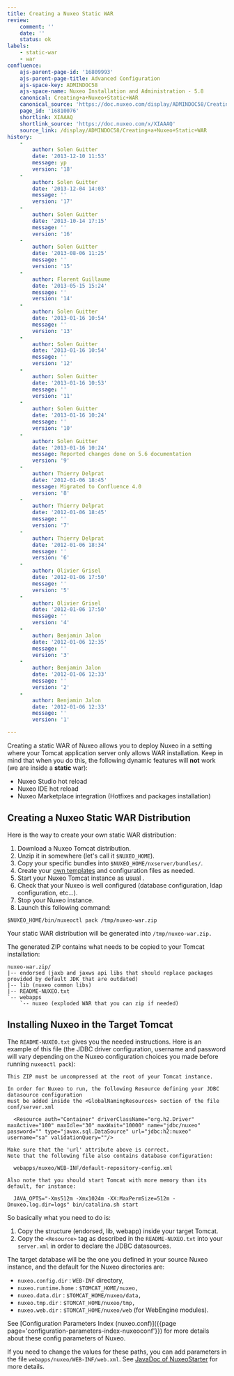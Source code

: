 ```yaml
---
title: Creating a Nuxeo Static WAR
review:
    comment: ''
    date: ''
    status: ok
labels:
    - static-war
    - war
confluence:
    ajs-parent-page-id: '16809993'
    ajs-parent-page-title: Advanced Configuration
    ajs-space-key: ADMINDOC58
    ajs-space-name: Nuxeo Installation and Administration - 5.8
    canonical: Creating+a+Nuxeo+Static+WAR
    canonical_source: 'https://doc.nuxeo.com/display/ADMINDOC58/Creating+a+Nuxeo+Static+WAR'
    page_id: '16810076'
    shortlink: XIAAAQ
    shortlink_source: 'https://doc.nuxeo.com/x/XIAAAQ'
    source_link: /display/ADMINDOC58/Creating+a+Nuxeo+Static+WAR
history:
    - 
        author: Solen Guitter
        date: '2013-12-10 11:53'
        message: yp
        version: '18'
    - 
        author: Solen Guitter
        date: '2013-12-04 14:03'
        message: ''
        version: '17'
    - 
        author: Solen Guitter
        date: '2013-10-14 17:15'
        message: ''
        version: '16'
    - 
        author: Solen Guitter
        date: '2013-08-06 11:25'
        message: ''
        version: '15'
    - 
        author: Florent Guillaume
        date: '2013-05-15 15:24'
        message: ''
        version: '14'
    - 
        author: Solen Guitter
        date: '2013-01-16 10:54'
        message: ''
        version: '13'
    - 
        author: Solen Guitter
        date: '2013-01-16 10:54'
        message: ''
        version: '12'
    - 
        author: Solen Guitter
        date: '2013-01-16 10:53'
        message: ''
        version: '11'
    - 
        author: Solen Guitter
        date: '2013-01-16 10:24'
        message: ''
        version: '10'
    - 
        author: Solen Guitter
        date: '2013-01-16 10:24'
        message: Reported changes done on 5.6 documentation
        version: '9'
    - 
        author: Thierry Delprat
        date: '2012-01-06 18:45'
        message: Migrated to Confluence 4.0
        version: '8'
    - 
        author: Thierry Delprat
        date: '2012-01-06 18:45'
        message: ''
        version: '7'
    - 
        author: Thierry Delprat
        date: '2012-01-06 18:34'
        message: ''
        version: '6'
    - 
        author: Olivier Grisel
        date: '2012-01-06 17:50'
        message: ''
        version: '5'
    - 
        author: Olivier Grisel
        date: '2012-01-06 17:50'
        message: ''
        version: '4'
    - 
        author: Benjamin Jalon
        date: '2012-01-06 12:35'
        message: ''
        version: '3'
    - 
        author: Benjamin Jalon
        date: '2012-01-06 12:33'
        message: ''
        version: '2'
    - 
        author: Benjamin Jalon
        date: '2012-01-06 12:33'
        message: ''
        version: '1'

---
```

Creating a static WAR of Nuxeo allows you to deploy Nuxeo in a setting where your Tomcat application server only allows WAR installation. Keep in mind that when you do this, the following dynamic features will **not** work (we are inside a **static** war):

*   Nuxeo Studio hot reload
*   Nuxeo IDE hot reload
*   Nuxeo Marketplace integration (Hotfixes and packages installation)

## Creating a Nuxeo Static WAR Distribution

Here is the way to create your own static WAR distribution:

1.  Download a Nuxeo Tomcat distribution.
2.  Unzip it in somewhere (let's call it `$NUXEO_HOME`).
3.  Copy your specific bundles into `$NUXEO_HOME/nxserver/bundles/`.
4.  Create your [own templates](http://doc.nuxeo.com/x/LANc) and configuration files as needed.
5.  Start your Nuxeo Tomcat instance as usual .
6.  Check that your Nuxeo is well configured (database configuration, ldap configuration, etc...).
7.  Stop your Nuxeo instance.
8.  Launch this following command:

```
$NUXEO_HOME/bin/nuxeoctl pack /tmp/nuxeo-war.zip

```

Your static WAR distribution will be generated into `/tmp/nuxeo-war.zip.`

The generated ZIP contains what needs to be copied to your Tomcat installation:

```
nuxeo-war.zip/
|-- endorsed (jaxb and jaxws api libs that should replace packages provided by default JDK that are outdated)
|-- lib (nuxeo common libs)
|-- README-NUXEO.txt
`-- webapps
    `-- nuxeo (exploded WAR that you can zip if needed)

```

## Installing Nuxeo in the Target Tomcat

The `README-NUXEO.txt` gives you the needed instructions. Here is an example of this file (the JDBC driver configuration, username and password will vary depending on the Nuxeo configuration choices you made before running `nuxeoctl pack`):

```none
This ZIP must be uncompressed at the root of your Tomcat instance.

In order for Nuxeo to run, the following Resource defining your JDBC datasource configuration
must be added inside the <GlobalNamingResources> section of the file conf/server.xml

  <Resource auth="Container" driverClassName="org.h2.Driver" maxActive="100" maxIdle="30" maxWait="10000" name="jdbc/nuxeo" password="" type="javax.sql.DataSource" url="jdbc:h2:nuxeo" username="sa" validationQuery=""/>

Make sure that the 'url' attribute above is correct.
Note that the following file also contains database configuration:

  webapps/nuxeo/WEB-INF/default-repository-config.xml

Also note that you should start Tomcat with more memory than its default, for instance:

  JAVA_OPTS="-Xms512m -Xmx1024m -XX:MaxPermSize=512m -Dnuxeo.log.dir=logs" bin/catalina.sh start
```

So basically what you need to do is:

1.  Copy the structure (endorsed, lib, webapp) inside your target Tomcat.
2.  Copy the `<Resource>` tag as described in the&nbsp;`README-NUXEO.txt` into your `server.xml` in order to declare the JDBC datasources.

The target database will be the one you defined in your source Nuxeo instance, and the default for the Nuxeo directories are:

*   `nuxeo.config.dir` : `WEB-INF` directory,
*   `nuxeo.runtime.home` : `$TOMCAT_HOME/nuxeo,`
*   `nuxeo.data.dir` : `$TOMCAT_HOME/nuxeo/data,`
*   `nuxeo.tmp.dir` : `$TOMCAT_HOME/nuxeo/tmp,`
*   `nuxeo.web.dir` : `$TOMCAT_HOME/nuxeo/web` (for WebEngine modules).

See [Configuration Parameters Index (nuxeo.conf)]({{page page='configuration-parameters-index-nuxeoconf'}}) for more details about these config parameters of Nuxeo.

If you need to change the values for these paths, you can add parameters in the file&nbsp;`webapps/nuxeo/WEB-INF/web.xml`.&nbsp;See [JavaDoc of NuxeoStarter](http://community.nuxeo.com/api/nuxeo/release-5.6/javadoc/org/nuxeo/runtime/deployment/NuxeoStarter.html) for more details.
